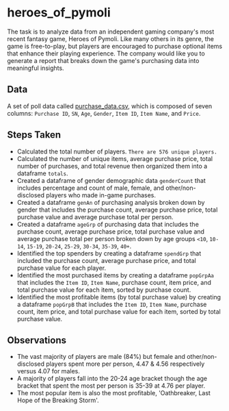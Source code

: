 # heroes_of_pymoli

The task is to analyze data from an independent gaming company's most recent fantasy game, Heroes of Pymoli. Like many others in its genre, the game is free-to-play, but players are encouraged to purchase optional items that enhance their playing experience. The company would like you to generate a report that breaks down the game's purchasing data into meaningful insights.

## Data
A set of poll data called [purchase_data.csv](election_results/Resources/purchase_data.csv), which is composed of seven columns: `Purchase ID`, `SN`, `Age`, `Gender`, `Item ID`, `Item Name`, and `Price`.

## Steps Taken
* Calculated the total number of players. `There are 576 unique players.`
* Calculated the number of unique items, average purchase price, total number of purchases, and total revenue then organized them into a dataframe `totals`.
* Created a dataframe of gender demographic data `genderCount` that includes percentage and count of male, female, and other/non-disclosed players who made in-game purchases.
* Created a dataframe `genAn` of purchasing analysis broken down by gender that includes the purchase count, average purchase price, total purchase value and average purchase total per person.
* Created a dataframe `ageGrp` of purchasing data that includes the purchase count, average purchase price, total purchase value and average purchase total per person broken down by age groups `<10`, `10-14`, `15-19`, `20-24`, `25-29`, `30-34`, `35-39`, `40+`.
* Identified the top spenders by creating a dataframe `spendGrp` that included the purchase count, average purchase price, and total purchase value for each player.
* Identified the most purchased items by creating a dataframe `popGrpAa` that includes the `Item ID`, `Item Name`, purchase count, item price, and total purchase value for each item, sorted by purchase count.
* Identified the most profitable items (by total purchase value) by creating a dataframe `popGrpB` that includes the `Item ID`, `Item Name`, purchase count, item price, and total purchase value for each item, sorted by total purchase value.

## Observations
* The vast majority of players are male (84%) but female and other/non-disclosed players spent more per person, 4.47 & 4.56 respectively versus 4.07 for males.
* A majority of players fall into the 20-24 age bracket though the age bracket that spent the most per person is 35-39 at 4.76 per player.
* The most popular item is also the most profitable, 'Oathbreaker, Last Hope of the Breaking Storm'.
